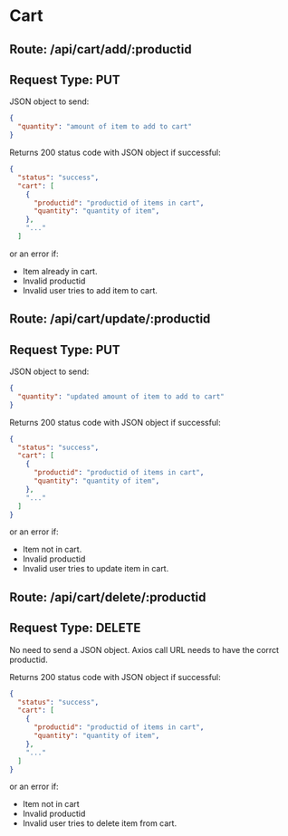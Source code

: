 # Cart
## Route: **/api/cart/add/:productid**
## Request Type: **PUT**
JSON object to send:
```json
{
  "quantity": "amount of item to add to cart"
}
```
Returns 200 status code with JSON object if successful:
```json
{
  "status": "success",
  "cart": [
    {
      "productid": "productid of items in cart",
      "quantity": "quantity of item",
    },
    "..."
  ]
```
or an error if:
* Item already in cart.
* Invalid productid
* Invalid user tries to add item to cart.

## Route: **/api/cart/update/:productid**
## Request Type: **PUT**
JSON object to send:
```json
{
  "quantity": "updated amount of item to add to cart"
}
```
Returns 200 status code with JSON object if successful:
```json
{
  "status": "success",
  "cart": [
    {
      "productid": "productid of items in cart",
      "quantity": "quantity of item",
    },
    "..."
  ]
}
```
or an error if:
* Item not in cart.
* Invalid productid
* Invalid user tries to update item in cart.

## Route: **/api/cart/delete/:productid**
## Request Type: **DELETE**

No need to send a JSON object. Axios call URL needs to have the corrct productid.

Returns 200 status code with JSON object if successful:
```json
{
  "status": "success",
  "cart": [
    {
      "productid": "productid of items in cart",
      "quantity": "quantity of item",
    },
    "..."
  ]
}
```
or an error if:
* Item not in cart
* Invalid productid
* Invalid user tries to delete item from cart.